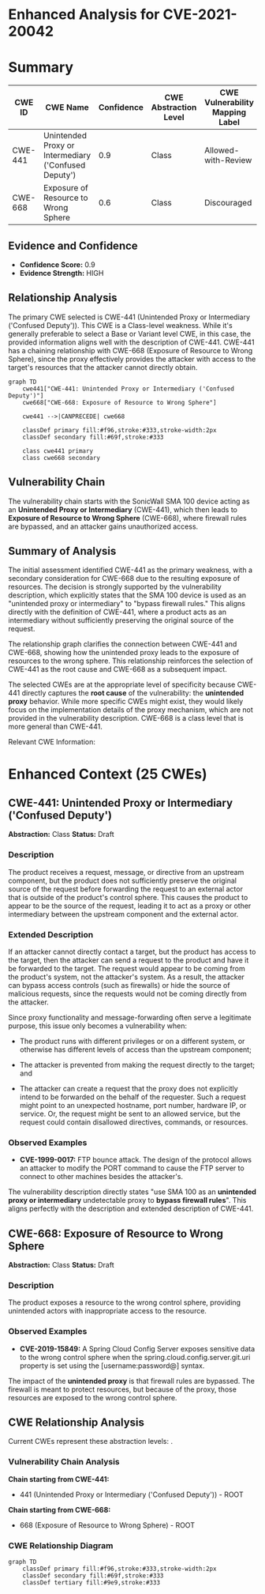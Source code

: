 # Enhanced Analysis for CVE-2021-20042

# Summary
| CWE ID | CWE Name | Confidence | CWE Abstraction Level | CWE Vulnerability Mapping Label | CWE-Vulnerability Mapping Notes |
|---|---|---|---|---|---|
| CWE-441 | Unintended Proxy or Intermediary ('Confused Deputy') | 0.9 | Class | Allowed-with-Review | Primary CWE |
| CWE-668 | Exposure of Resource to Wrong Sphere | 0.6 | Class | Discouraged | Secondary Candidate |

## Evidence and Confidence

*   **Confidence Score:** 0.9
*   **Evidence Strength:** HIGH

## Relationship Analysis
The primary CWE selected is CWE-441 (Unintended Proxy or Intermediary ('Confused Deputy')). This CWE is a Class-level weakness. While it's generally preferable to select a Base or Variant level CWE, in this case, the provided information aligns well with the description of CWE-441. CWE-441 has a chaining relationship with CWE-668 (Exposure of Resource to Wrong Sphere), since the proxy effectively provides the attacker with access to the target's resources that the attacker cannot directly obtain.

```mermaid
graph TD
    cwe441["CWE-441: Unintended Proxy or Intermediary ('Confused Deputy')"]
    cwe668["CWE-668: Exposure of Resource to Wrong Sphere"]
    
    cwe441 -->|CANPRECEDE| cwe668
    
    classDef primary fill:#f96,stroke:#333,stroke-width:2px
    classDef secondary fill:#69f,stroke:#333
    
    class cwe441 primary
    class cwe668 secondary
```

## Vulnerability Chain
The vulnerability chain starts with the SonicWall SMA 100 device acting as an **Unintended Proxy or Intermediary** (CWE-441), which then leads to **Exposure of Resource to Wrong Sphere** (CWE-668), where firewall rules are bypassed, and an attacker gains unauthorized access.

## Summary of Analysis
The initial assessment identified CWE-441 as the primary weakness, with a secondary consideration for CWE-668 due to the resulting exposure of resources. The decision is strongly supported by the vulnerability description, which explicitly states that the SMA 100 device is used as an "unintended proxy or intermediary" to "bypass firewall rules." This aligns directly with the definition of CWE-441, where a product acts as an intermediary without sufficiently preserving the original source of the request.

The relationship graph clarifies the connection between CWE-441 and CWE-668, showing how the unintended proxy leads to the exposure of resources to the wrong sphere. This relationship reinforces the selection of CWE-441 as the root cause and CWE-668 as a subsequent impact.

The selected CWEs are at the appropriate level of specificity because CWE-441 directly captures the **root cause** of the vulnerability: the **unintended proxy** behavior. While more specific CWEs might exist, they would likely focus on the implementation details of the proxy mechanism, which are not provided in the vulnerability description. CWE-668 is a class level that is more general than CWE-441.

Relevant CWE Information:

# Enhanced Context (25 CWEs)

## CWE-441: Unintended Proxy or Intermediary ('Confused Deputy')
**Abstraction:** Class
**Status:** Draft

### Description
The product receives a request, message, or directive from an upstream component, but the product does not sufficiently preserve the original source of the request before forwarding the request to an external actor that is outside of the product's control sphere. This causes the product to appear to be the source of the request, leading it to act as a proxy or other intermediary between the upstream component and the external actor.

### Extended Description
If an attacker cannot directly contact a target, but the product has access to the target, then the attacker can send a request to the product and have it be forwarded to the target. The request would appear to be coming from the product's system, not the attacker's system. As a result, the attacker can bypass access controls (such as firewalls) or hide the source of malicious requests, since the requests would not be coming directly from the attacker.

Since proxy functionality and message-forwarding often serve a legitimate purpose, this issue only becomes a vulnerability when:

*   The product runs with different privileges or on a different system, or otherwise has different levels of access than the upstream component;

*   The attacker is prevented from making the request directly to the target; and

*   The attacker can create a request that the proxy does not explicitly intend to be forwarded on the behalf of the requester. Such a request might point to an unexpected hostname, port number, hardware IP, or service. Or, the request might be sent to an allowed service, but the request could contain disallowed directives, commands, or resources.

### Observed Examples
- **CVE-1999-0017:** FTP bounce attack. The design of the protocol allows an attacker to modify the PORT command to cause the FTP server to connect to other machines besides the attacker's.

The vulnerability description directly states "use SMA 100 as an **unintended proxy or intermediary** undetectable proxy to **bypass firewall rules**". This aligns perfectly with the description and extended description of CWE-441.

## CWE-668: Exposure of Resource to Wrong Sphere
**Abstraction:** Class
**Status:** Draft

### Description
The product exposes a resource to the wrong control sphere, providing unintended actors with inappropriate access to the resource.

### Observed Examples
- **CVE-2019-15849:** A Spring Cloud Config Server exposes sensitive data to the wrong control sphere when the spring.cloud.config.server.git.uri property is set using the [username:password@] syntax.

The impact of the **unintended proxy** is that firewall rules are bypassed. The firewall is meant to protect resources, but because of the proxy, those resources are exposed to the wrong control sphere.


## CWE Relationship Analysis

Current CWEs represent these abstraction levels: .


### Vulnerability Chain Analysis

**Chain starting from CWE-441:**
- 441 (Unintended Proxy or Intermediary ('Confused Deputy')) - ROOT


**Chain starting from CWE-668:**
- 668 (Exposure of Resource to Wrong Sphere) - ROOT



### CWE Relationship Diagram

```mermaid
graph TD
    classDef primary fill:#f96,stroke:#333,stroke-width:2px
    classDef secondary fill:#69f,stroke:#333
    classDef tertiary fill:#9e9,stroke:#333
```